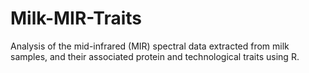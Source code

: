 # Milk-MIR-Traits
Analysis of the mid-infrared (MIR) spectral data extracted from milk samples, and their associated protein and technological traits using R.

